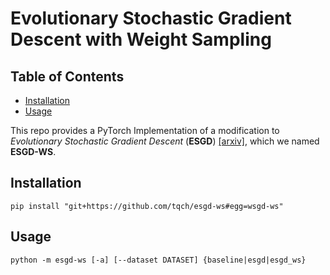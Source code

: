 # Evolutionary Stochastic Gradient Descent with Weight Sampling

## Table of Contents

- [Installation](##Installation)
- [Usage](##Usage)

This repo provides a PyTorch Implementation of a modification to *Evolutionary Stochastic Gradient Descent* (**ESGD**) [[arxiv]](https://arxiv.org/abs/1810.06773), which we named **ESGD-WS**.

## Installation

```
pip install "git+https://github.com/tqch/esgd-ws#egg=wsgd-ws"
```

## Usage
```
python -m esgd-ws [-a] [--dataset DATASET] {baseline|esgd|esgd_ws}
```

